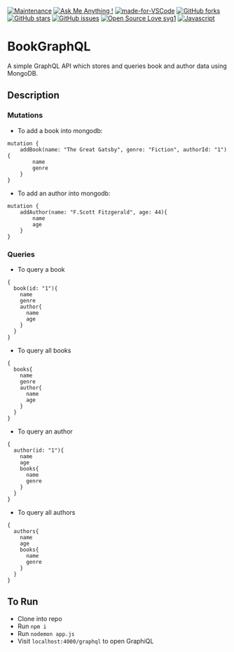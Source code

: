 [![Maintenance](https://img.shields.io/badge/Maintained%3F-yes-green.svg)](https://GitHub.com/Naereen/StrapDown.js/graphs/commit-activity)
[![Ask Me Anything !](https://img.shields.io/badge/Ask%20me-anything-1abc9c.svg)](https://GitHub.com/Naereen/ama)
[![made-for-VSCode](https://img.shields.io/badge/Made%20for-VSCode-1f425f.svg)](https://code.visualstudio.com/)
[![GitHub forks](https://img.shields.io/github/forks/saswatamcode/BookGraphQL.svg?style=social&label=Fork&maxAge=2592000)](https://GitHub.com/saswatamcode/BookGraphQL/network/)
[![GitHub stars](https://img.shields.io/github/stars/saswatamcode/BookGraphQL.svg?style=social&label=Star&maxAge=2592000)](https://GitHub.com/saswatamcode/BookGraphQL/stargazers/)
[![GitHub issues](https://img.shields.io/github/issues/saswatamcode/BookGraphQL.svg)](https://GitHub.com/saswatamcode/BookGraphQL/issues/)
[![Open Source Love svg1](https://badges.frapsoft.com/os/v1/open-source.svg?v=103)](https://github.com/ellerbrock/open-source-badges/)
[![Javascript](https://badges.frapsoft.com/javascript/code/javascript.svg?v=101)](https://github.com/ellerbrock/javascript-badges/)

# BookGraphQL
A simple GraphQL API which stores and queries book and author data using MongoDB.

## Description
### Mutations
- To add a book into mongodb:
```
mutation { 
    addBook(name: "The Great Gatsby", genre: "Fiction", authorId: "1"){
        name
        genre
    }  
}
```
- To add an author into mongodb:
```
mutation { 
    addAuthor(name: "F.Scott Fitzgerald", age: 44){
        name
        age
    }  
}
```
### Queries
- To query a book
```
{
  book(id: "1"){
    name
    genre
    author{
      name
      age
    }
  } 
}
```
- To query all books
```
{
  books{
    name
    genre
    author{
      name
      age
    }
  } 
}
```
- To query an author
```
{
  author(id: "1"){
    name
    age
    books{
      name
      genre
    }
  } 
}
```
- To query all authors
```
{
  authors{
    name
    age
    books{
      name
      genre
    }
  } 
}
```

## To Run
- Clone into repo
- Run `npm i`
- Run `nodemon app.js`
- Visit `localhost:4000/graphql` to open GraphiQL

